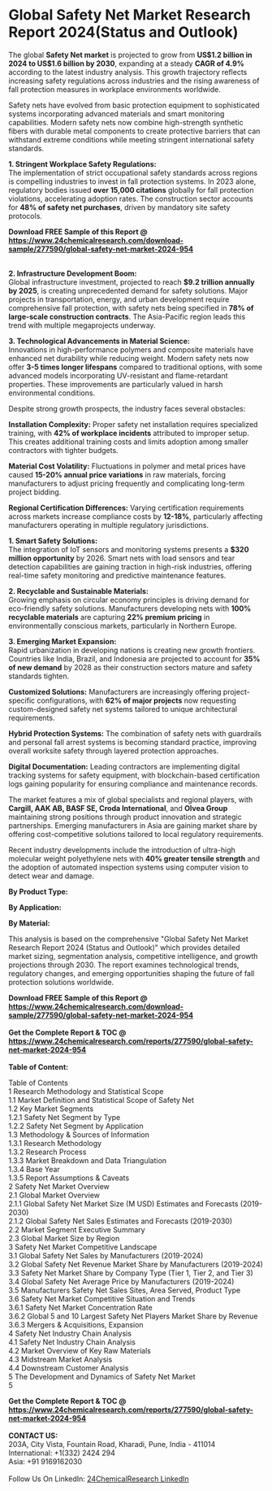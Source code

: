 <h1>Global Safety Net Market Research Report 2024(Status and Outlook)</h1><p>The global <strong>Safety Net market</strong> is projected to grow from <strong>US$1.2 billion in 2024 to US$1.6 billion by 2030</strong>, expanding at a steady <strong>CAGR of 4.9%</strong> according to the latest industry analysis. This growth trajectory reflects increasing safety regulations across industries and the rising awareness of fall protection measures in workplace environments worldwide.</p><p>Safety nets have evolved from basic protection equipment to sophisticated systems incorporating advanced materials and smart monitoring capabilities. Modern safety nets now combine high-strength synthetic fibers with durable metal components to create protective barriers that can withstand extreme conditions while meeting stringent international safety standards.</p><p><strong>1. Stringent Workplace Safety Regulations:</strong><br>
The implementation of strict occupational safety standards across regions is compelling industries to invest in fall protection systems. In 2023 alone, regulatory bodies issued <strong>over 15,000 citations</strong> globally for fall protection violations, accelerating adoption rates. The construction sector accounts for <strong>48% of safety net purchases</strong>, driven by mandatory site safety protocols.</p><div><b>Download FREE Sample of this Report @ 
            <a href="https://www.24chemicalresearch.com/download-sample/277590/global-safety-net-market-2024-954">
            https://www.24chemicalresearch.com/download-sample/277590/global-safety-net-market-2024-954</a></b></div><br><p><strong>2. Infrastructure Development Boom:</strong><br>
Global infrastructure investment, projected to reach <strong>$9.2 trillion annually by 2025</strong>, is creating unprecedented demand for safety solutions. Major projects in transportation, energy, and urban development require comprehensive fall protection, with safety nets being specified in <strong>78% of large-scale construction contracts</strong>. The Asia-Pacific region leads this trend with multiple megaprojects underway.</p><p><strong>3. Technological Advancements in Material Science:</strong><br>
Innovations in high-performance polymers and composite materials have enhanced net durability while reducing weight. Modern safety nets now offer <strong>3-5 times longer lifespans</strong> compared to traditional options, with some advanced models incorporating UV-resistant and flame-retardant properties. These improvements are particularly valued in harsh environmental conditions.</p><p>Despite strong growth prospects, the industry faces several obstacles:</p><p><strong>Installation Complexity:</strong> Proper safety net installation requires specialized training, with <strong>42% of workplace incidents</strong> attributed to improper setup. This creates additional training costs and limits adoption among smaller contractors with tighter budgets.</p><p><strong>Material Cost Volatility:</strong> Fluctuations in polymer and metal prices have caused <strong>15-20% annual price variations</strong> in raw materials, forcing manufacturers to adjust pricing frequently and complicating long-term project bidding.</p><p><strong>Regional Certification Differences:</strong> Varying certification requirements across markets increase compliance costs by <strong>12-18%</strong>, particularly affecting manufacturers operating in multiple regulatory jurisdictions.</p><p><strong>1. Smart Safety Solutions:</strong><br>
The integration of IoT sensors and monitoring systems presents a <strong>$320 million opportunity</strong> by 2026. Smart nets with load sensors and tear detection capabilities are gaining traction in high-risk industries, offering real-time safety monitoring and predictive maintenance features.</p><p><strong>2. Recyclable and Sustainable Materials:</strong><br>
Growing emphasis on circular economy principles is driving demand for eco-friendly safety solutions. Manufacturers developing nets with <strong>100% recyclable materials</strong> are capturing <strong>22% premium pricing</strong> in environmentally conscious markets, particularly in Northern Europe.</p><p><strong>3. Emerging Market Expansion:</strong><br>
Rapid urbanization in developing nations is creating new growth frontiers. Countries like India, Brazil, and Indonesia are projected to account for <strong>35% of new demand</strong> by 2028 as their construction sectors mature and safety standards tighten.</p><p><strong>Customized Solutions:</strong> Manufacturers are increasingly offering project-specific configurations, with <strong>62% of major projects</strong> now requesting custom-designed safety net systems tailored to unique architectural requirements.</p><p><strong>Hybrid Protection Systems:</strong> The combination of safety nets with guardrails and personal fall arrest systems is becoming standard practice, improving overall worksite safety through layered protection approaches.</p><p><strong>Digital Documentation:</strong> Leading contractors are implementing digital tracking systems for safety equipment, with blockchain-based certification logs gaining popularity for ensuring compliance and maintenance records.</p><p>The market features a mix of global specialists and regional players, with <strong>Cargill, AAK AB, BASF SE, Croda International</strong>, and <strong>Olvea Group</strong> maintaining strong positions through product innovation and strategic partnerships. Emerging manufacturers in Asia are gaining market share by offering cost-competitive solutions tailored to local regulatory requirements.</p><p>Recent industry developments include the introduction of ultra-high molecular weight polyethylene nets with <strong>40% greater tensile strength</strong> and the adoption of automated inspection systems using computer vision to detect wear and damage.</p><p><strong>By Product Type:</strong></p><p><strong>By Application:</strong></p><p><strong>By Material:</strong></p><p>This analysis is based on the comprehensive "Global Safety Net Market Research Report 2024 (Status and Outlook)" which provides detailed market sizing, segmentation analysis, competitive intelligence, and growth projections through 2030. The report examines technological trends, regulatory changes, and emerging opportunities shaping the future of fall protection solutions worldwide.</p><div><b>Download FREE Sample of this Report @ 
            <a href="https://www.24chemicalresearch.com/download-sample/277590/global-safety-net-market-2024-954">
            https://www.24chemicalresearch.com/download-sample/277590/global-safety-net-market-2024-954</a></b></div><br><div><b>Get the Complete Report & TOC @ 
            <a href="https://www.24chemicalresearch.com/reports/277590/global-safety-net-market-2024-954">
            https://www.24chemicalresearch.com/reports/277590/global-safety-net-market-2024-954</a></b></div><br>
            <b>Table of Content:</b><p>Table of Contents<br />
1 Research Methodology and Statistical Scope<br />
1.1 Market Definition and Statistical Scope of Safety Net<br />
1.2 Key Market Segments<br />
1.2.1 Safety Net Segment by Type<br />
1.2.2 Safety Net Segment by Application<br />
1.3 Methodology & Sources of Information<br />
1.3.1 Research Methodology<br />
1.3.2 Research Process<br />
1.3.3 Market Breakdown and Data Triangulation<br />
1.3.4 Base Year<br />
1.3.5 Report Assumptions & Caveats<br />
2 Safety Net Market Overview<br />
2.1 Global Market Overview<br />
2.1.1 Global Safety Net Market Size (M USD) Estimates and Forecasts (2019-2030)<br />
2.1.2 Global Safety Net Sales Estimates and Forecasts (2019-2030)<br />
2.2 Market Segment Executive Summary<br />
2.3 Global Market Size by Region<br />
3 Safety Net Market Competitive Landscape<br />
3.1 Global Safety Net Sales by Manufacturers (2019-2024)<br />
3.2 Global Safety Net Revenue Market Share by Manufacturers (2019-2024)<br />
3.3 Safety Net Market Share by Company Type (Tier 1, Tier 2, and Tier 3)<br />
3.4 Global Safety Net Average Price by Manufacturers (2019-2024)<br />
3.5 Manufacturers Safety Net Sales Sites, Area Served, Product Type<br />
3.6 Safety Net Market Competitive Situation and Trends<br />
3.6.1 Safety Net Market Concentration Rate<br />
3.6.2 Global 5 and 10 Largest Safety Net Players Market Share by Revenue<br />
3.6.3 Mergers & Acquisitions, Expansion<br />
4 Safety Net Industry Chain Analysis<br />
4.1 Safety Net Industry Chain Analysis<br />
4.2 Market Overview of Key Raw Materials<br />
4.3 Midstream Market Analysis<br />
4.4 Downstream Customer Analysis<br />
5 The Development and Dynamics of Safety Net Market <br />
5</p><div><b>Get the Complete Report & TOC @ 
            <a href="https://www.24chemicalresearch.com/reports/277590/global-safety-net-market-2024-954">
            https://www.24chemicalresearch.com/reports/277590/global-safety-net-market-2024-954</a></b></div><br><b>CONTACT US:</b><br>
            203A, City Vista, Fountain Road, Kharadi, Pune, India - 411014<br>
            International: +1(332) 2424 294<br>
            Asia: +91 9169162030 <br><br>
            Follow Us On LinkedIn: <a href="https://www.linkedin.com/company/24chemicalresearch/">24ChemicalResearch LinkedIn</a>